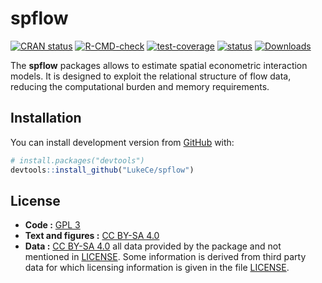 
<!-- README.md is generated from README.Rmd. Please edit that file -->

# spflow

<!-- badges: start -->

[![CRAN
status](https://www.r-pkg.org/badges/version/spflow)](https://CRAN.R-project.org/package=spflow)
[![R-CMD-check](https://github.com/LukeCe/spflow/workflows/R-CMD-check/badge.svg)](https://github.com/LukeCe/spflow/actions)
[![test-coverage](https://codecov.io/gh/LukeCe/spflow/branch/master/graph/badge.svg)](https://github.com/LukeCe/spflow/actions)
[![status](https://tinyverse.netlify.com/badge/spflow)](https://CRAN.R-project.org/package=spflow)
[![Downloads](http://cranlogs.r-pkg.org/badges/spflow?color=brightgreen)](http://www.r-pkg.org/pkg/spflow)
<!-- badges: end -->

The **spflow** packages allows to estimate spatial econometric
interaction models. It is designed to exploit the relational structure
of flow data, reducing the computational burden and memory requirements.

## Installation

<!-- You can install the released version of spflow from [CRAN](https://CRAN.R-project.org) with: -->
<!-- ``` r -->
<!-- install.packages("spflow") -->
<!-- ``` -->
<!-- And the  -->

You can install development version from [GitHub](https://github.com/)
with:

``` r
# install.packages("devtools")
devtools::install_github("LukeCe/spflow")
```

## License

-   **Code :** [GPL 3](https://www.r-project.org/Licenses/GPL-3)  
-   **Text and figures :** [CC BY-SA
    4.0](https://www.r-project.org/Licenses/CC-BY-SA-4.0)  
-   **Data :** [CC BY-SA
    4.0](https://www.r-project.org/Licenses/CC-BY-SA-4.0) all data
    provided by the package and not mentioned in [LICENSE](LICENSE).
    Some information is derived from third party data for which
    licensing information is given in the file [LICENSE](LICENSE).
